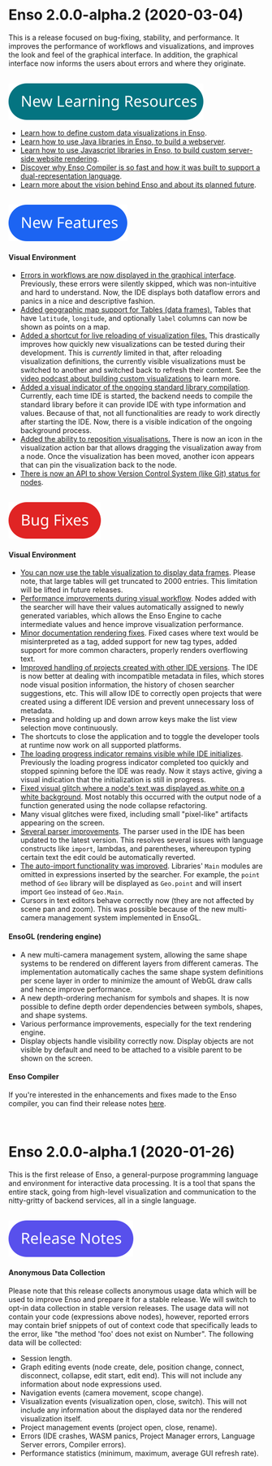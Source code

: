 # Enso 2.0.0-alpha.2 (2020-03-04)

This is a release focused on bug-fixing, stability, and performance. It improves
the performance of workflows and visualizations, and improves the look and feel
of the graphical interface. In addition, the graphical interface now informs the
users about errors and where they originate.

<br/>![New Learning Resources](/docs/assets/tags/new_learning_resources.svg)

-   [Learn how to define custom data visualizations in
    Enso][podcast-custom-visualizations].
-   [Learn how to use Java libraries in Enso, to build a
    webserver][podcast-java-interop].
-   [Learn how to use Javascript libraries in Enso, to build custom server-side
    website rendering][podcast-http-server].
-   [Discover why Enso Compiler is so fast and how it was built to support a
    dual-representation language][podcast-compiler-internals].
-   [Learn more about the vision behind Enso and about its planned
    future][podcast-future-of-enso].

<br/>![New Features](/docs/assets/tags/new_features.svg)

#### Visual Environment

-   [Errors in workflows are now displayed in the graphical interface][1215].
    Previously, these errors were silently skipped, which was non-intuitive and
    hard to understand. Now, the IDE displays both dataflow errors and panics in
    a nice and descriptive fashion.
-   [Added geographic map support for Tables (data frames).][1187] Tables that
    have `latitude`, `longitude`, and optionally `label` columns can now be
    shown as points on a map.
-   [Added a shortcut for live reloading of visualization files.][1190] This
    drastically improves how quickly new visualizations can be tested during
    their development. This is _currently_ limited in that, after reloading
    visualization definitions, the currently visible visualizations must be
    switched to another and switched back to refresh their content. See the
    [video podcast about building custom
    visualizations][podcast-custom-visualizations] to learn more.
-   [Added a visual indicator of the ongoing standard library
    compilation][1264]. Currently, each time IDE is started, the backend needs
    to compile the standard library before it can provide IDE with type
    information and values. Because of that, not all functionalities are ready
    to work directly after starting the IDE. Now, there is a visible indication
    of the ongoing background process.
-   [Added the ability to reposition visualisations.][1096] There is now an icon
    in the visualization action bar that allows dragging the visualization away
    from a node. Once the visualization has been moved, another icon appears
    that can pin the visualization back to the node.
-   [There is now an API to show Version Control System (like Git) status for
    nodes][1160].

<br/>![Bug Fixes](/docs/assets/tags/bug_fixes.svg)

#### Visual Environment

-   [You can now use the table visualization to display data frames][1181].
    Please note, that large tables will get truncated to 2000 entries. This
    limitation will be lifted in future releases.
-   [Performance improvements during visual workflow][1067]. Nodes added with
    the searcher will have their values automatically assigned to newly
    generated variables, which allows the Enso Engine to cache intermediate
    values and hence improve visualization performance.
-   [Minor documentation rendering fixes][1098]. Fixed cases where text would be
    misinterpreted as a tag, added support for new tag types, added support for
    more common characters, properly renders overflowing text.
-   [Improved handling of projects created with other IDE versions][1214]. The
    IDE is now better at dealing with incompatible metadata in files, which
    stores node visual position information, the history of chosen searcher
    suggestions, etc. This will allow IDE to correctly open projects that were
    created using a different IDE version and prevent unnecessary loss of
    metadata.
-   Pressing and holding up and down arrow keys make the list view selection
    move continuously.
-   The shortcuts to close the application and to toggle the developer tools at
    runtime now work on all supported platforms.
-   [The loading progress indicator remains visible while IDE
    initializes][1237]. Previously the loading progress indicator completed too
    quickly and stopped spinning before the IDE was ready. Now it stays active,
    giving a visual indication that the initialization is still in progress.
-   [Fixed visual glitch where a node's text was displayed as white on a white
    background][1264]. Most notably this occurred with the output node of a
    function generated using the node collapse refactoring.
-   Many visual glitches were fixed, including small "pixel-like" artifacts
    appearing on the screen.
-   [Several parser improvements][1274]. The parser used in the IDE has been
    updated to the latest version. This resolves several issues with language
    constructs like `import`, lambdas, and parentheses, whereupon typing certain
    text the edit could be automatically reverted.
-   [The auto-import functionality was improved][1279]. Libraries' `Main`
    modules are omitted in expressions inserted by the searcher. For example,
    the `point` method of `Geo` library will be displayed as `Geo.point` and
    will insert import `Geo` instead of `Geo.Main`.
-   Cursors in text editors behave correctly now (they are not affected by scene
    pan and zoom). This was possible because of the new multi-camera management
    system implemented in EnsoGL.

#### EnsoGL (rendering engine)

-   A new multi-camera management system, allowing the same shape systems to be
    rendered on different layers from different cameras. The implementation
    automatically caches the same shape system definitions per scene layer in
    order to minimize the amount of WebGL draw calls and hence improve
    performance.
-   A new depth-ordering mechanism for symbols and shapes. It is now possible to
    define depth order dependencies between symbols, shapes, and shape systems.
-   Various performance improvements, especially for the text rendering engine.
-   Display objects handle visibility correctly now. Display objects are not
    visible by default and need to be attached to a visible parent to be shown
    on the screen.

#### Enso Compiler

If you're interested in the enhancements and fixes made to the Enso compiler,
you can find their release notes
[here](https://github.com/enso-org/enso/blob/main/RELEASES.md#enso-026-2021-03-02).

[1067]: https://github.com/enso-org/ide/pull/1067
[1096]: https://github.com/enso-org/ide/pull/1096
[1098]: https://github.com/enso-org/ide/pull/1098
[1181]: https://github.com/enso-org/ide/pull/1181
[1215]: https://github.com/enso-org/ide/pull/1215
[1160]: https://github.com/enso-org/ide/pull/1160
[1190]: https://github.com/enso-org/ide/pull/1190
[1187]: https://github.com/enso-org/ide/pull/1187
[1068]: https://github.com/enso-org/ide/pull/1068
[1214]: https://github.com/enso-org/ide/pull/1214
[1237]: https://github.com/enso-org/ide/pull/1237
[1264]: https://github.com/enso-org/ide/pull/1264
[1274]: https://github.com/enso-org/ide/pull/1274
[1279]: https://github.com/enso-org/ide/pull/1279
[podcast-java-interop]:
    https://www.youtube.com/watch?v=bcpOEX1x06I&t=468s&ab_channel=Enso
[podcast-compiler-internals]:
    https://www.youtube.com/watch?v=BibjcUjdkO4&ab_channel=Enso
[podcast-custom-visualizations]:
    https://www.youtube.com/watch?v=wFkh5LgAZTs&t=5439s&ab_channel=Enso
[podcast-http-server]:
    https://www.youtube.com/watch?v=BYUAL4ksEgY&ab_channel=Enso
[podcast-future-of-enso]:
    https://www.youtube.com/watch?v=rF8DuJPOfTs&t=1863s&ab_channel=Enso

<br/>

# Enso 2.0.0-alpha.1 (2020-01-26)

This is the first release of Enso, a general-purpose programming language and
environment for interactive data processing. It is a tool that spans the entire
stack, going from high-level visualization and communication to the nitty-gritty
of backend services, all in a single language.

<br/>![Release Notes](/docs/assets/tags/release_notes.svg)

#### Anonymous Data Collection

Please note that this release collects anonymous usage data which will be used
to improve Enso and prepare it for a stable release. We will switch to opt-in
data collection in stable version releases. The usage data will not contain your
code (expressions above nodes), however, reported errors may contain brief
snippets of out of context code that specifically leads to the error, like "the
method 'foo' does not exist on Number". The following data will be collected:

-   Session length.
-   Graph editing events (node create, dele, position change, connect,
    disconnect, collapse, edit start, edit end). This will not include any
    information about node expressions used.
-   Navigation events (camera movement, scope change).
-   Visualization events (visualization open, close, switch). This will not
    include any information about the displayed data nor the rendered
    visualization itself.
-   Project management events (project open, close, rename).
-   Errors (IDE crashes, WASM panics, Project Manager errors, Language Server
    errors, Compiler errors).
-   Performance statistics (minimum, maximum, average GUI refresh rate).
